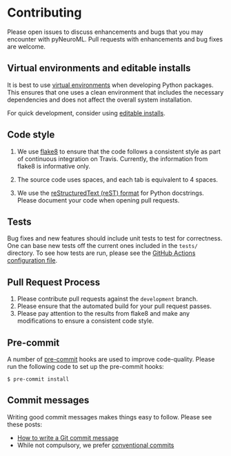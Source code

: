 # Contributing

Please open issues to discuss enhancements and bugs that you may encounter with
pyNeuroML. Pull requests with enhancements and bug fixes are welcome.

## Virtual environments and editable installs

It is best to use [virtual environments](https://docs.python.org/3/tutorial/venv.html) when developing Python packages.
This ensures that one uses a clean environment that includes the necessary
dependencies and does not affect the overall system installation.

For quick development, consider using [editable installs](https://setuptools.pypa.io/en/latest/userguide/development_mode.html).

## Code style

1. We use [flake8](https://pypi.org/project/flake8/) to ensure that the code
   follows a consistent style as part of continuous integration on Travis.
   Currently, the information from flake8 is informative only.

2. The source code uses spaces, and each tab is equivalent to 4 spaces.

3. We use the [reStructuredText (reST)
   format](https://stackoverflow.com/a/24385103/375067) for Python docstrings.
   Please document your code when opening pull requests.

## Tests

Bug fixes and new features should include unit tests to test for correctness.
One can base new tests off the current ones included in the `tests/` directory.
To see how tests are run, please see the [GitHub Actions configuration file](https://github.com/NeuroML/pyNeuroML/blob/development/.github/workflows/ci.yml).

## Pull Request Process

1. Please contribute pull requests against the `development` branch.
2. Please ensure that the automated build for your pull request passes.
3. Please pay attention to the results from flake8 and make any modifications
   to ensure a consistent code style.

## Pre-commit

A number of [pre-commit](https://pre-commit.com/) hooks are used to improve code-quality.
Please run the following code to set up the pre-commit hooks:

    $ pre-commit install

## Commit messages

Writing good commit messages makes things easy to follow.
Please see these posts:

- [How to write a Git commit message](https://cbea.ms/git-commit/)
- While not compulsory, we prefer [conventional commits](https://www.conventionalcommits.org/en/v1.0.0/)
